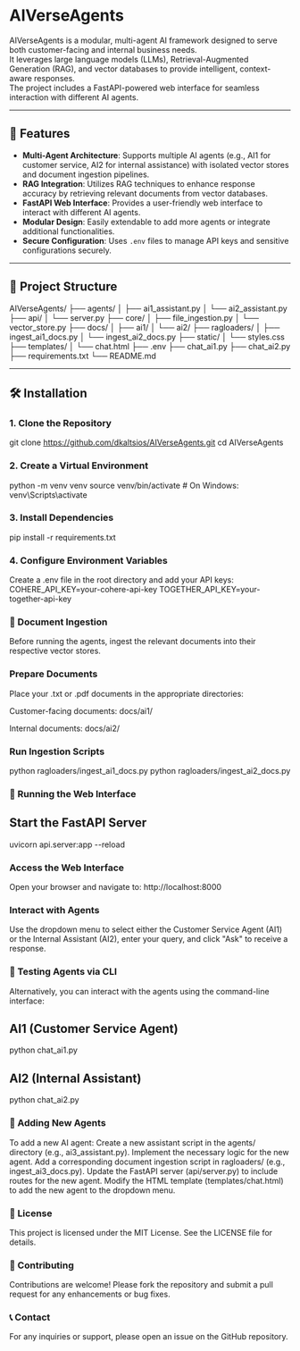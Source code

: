 # AIVerseAgents

AIVerseAgents is a modular, multi-agent AI framework designed to serve both customer-facing and internal business needs.  
It leverages large language models (LLMs), Retrieval-Augmented Generation (RAG), and vector databases to provide intelligent, context-aware responses.  
The project includes a FastAPI-powered web interface for seamless interaction with different AI agents.

---

## 🚀 Features

- **Multi-Agent Architecture**: Supports multiple AI agents (e.g., AI1 for customer service, AI2 for internal assistance) with isolated vector stores and document ingestion pipelines.
- **RAG Integration**: Utilizes RAG techniques to enhance response accuracy by retrieving relevant documents from vector databases.
- **FastAPI Web Interface**: Provides a user-friendly web interface to interact with different AI agents.
- **Modular Design**: Easily extendable to add more agents or integrate additional functionalities.
- **Secure Configuration**: Uses `.env` files to manage API keys and sensitive configurations securely.

---

## 📂 Project Structure

AIVerseAgents/ ├── agents/ │ ├── ai1_assistant.py │ └── ai2_assistant.py ├── api/ │ └── server.py ├── core/ │ ├── file_ingestion.py │ └── vector_store.py ├── docs/ │ ├── ai1/ │ └── ai2/ ├── ragloaders/ │ ├── ingest_ai1_docs.py │ └── ingest_ai2_docs.py ├── static/ │ └── styles.css ├── templates/ │ └── chat.html ├── .env ├── chat_ai1.py ├── chat_ai2.py ├── requirements.txt └── README.md

---

## 🛠️ Installation

### 1. Clone the Repository

git clone https://github.com/dkaltsios/AIVerseAgents.git
cd AIVerseAgents

### 2. Create a Virtual Environment
python -m venv venv
source venv/bin/activate  # On Windows: venv\Scripts\activate

### 3. Install Dependencies
pip install -r requirements.txt

### 4. Configure Environment Variables
Create a .env file in the root directory and add your API keys:
COHERE_API_KEY=your-cohere-api-key
TOGETHER_API_KEY=your-together-api-key

### 📄 Document Ingestion
Before running the agents, ingest the relevant documents into their respective vector stores.

### Prepare Documents
Place your .txt or .pdf documents in the appropriate directories:

Customer-facing documents: docs/ai1/

Internal documents: docs/ai2/

### Run Ingestion Scripts
python ragloaders/ingest_ai1_docs.py
python ragloaders/ingest_ai2_docs.py

### 💬 Running the Web Interface
## Start the FastAPI Server
uvicorn api.server:app --reload

### Access the Web Interface
Open your browser and navigate to:
http://localhost:8000

### Interact with Agents
Use the dropdown menu to select either the Customer Service Agent (AI1) or the Internal Assistant (AI2), enter your query, and click "Ask" to receive a response.

### 🧪 Testing Agents via CLI
Alternatively, you can interact with the agents using the command-line interface:

## AI1 (Customer Service Agent)
python chat_ai1.py
## AI2 (Internal Assistant)
python chat_ai2.py

### 🧱 Adding New Agents
To add a new AI agent:
Create a new assistant script in the agents/ directory (e.g., ai3_assistant.py).
Implement the necessary logic for the new agent.
Add a corresponding document ingestion script in ragloaders/ (e.g., ingest_ai3_docs.py).
Update the FastAPI server (api/server.py) to include routes for the new agent.
Modify the HTML template (templates/chat.html) to add the new agent to the dropdown menu.

### 📌 License
This project is licensed under the MIT License. See the LICENSE file for details.

### 🤝 Contributing
Contributions are welcome! Please fork the repository and submit a pull request for any enhancements or bug fixes.

### 📞 Contact
For any inquiries or support, please open an issue on the GitHub repository.